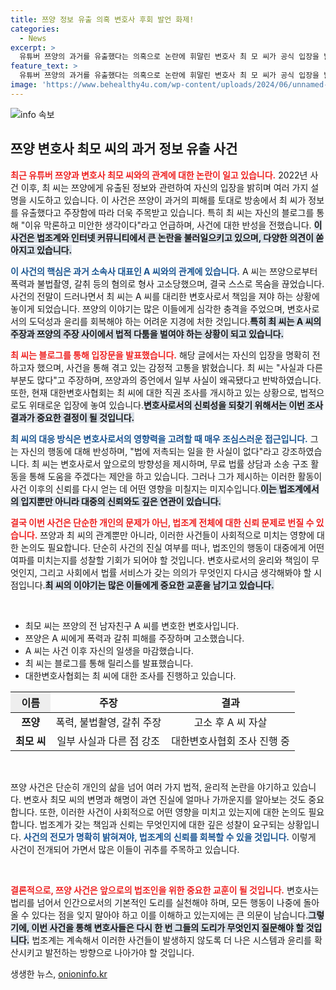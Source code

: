 ```yaml
---
title: 쯔양 정보 유출 의혹 변호사 후회 발언 화제!
categories:
  - News
excerpt: >
  유튜버 쯔양의 과거를 유출했다는 의혹으로 논란에 휘말린 변호사 최 모 씨가 공식 입장을 밝혔습니다. 그는 사실과 다른 부분도 많다며 미안한 마음을 드러내고, 법률 상담 제공을 약속했습니다. 클릭해 그의 진짜 이야기를 들어보세요!
feature_text: >
  유튜버 쯔양의 과거를 유출했다는 의혹으로 논란에 휘말린 변호사 최 모 씨가 공식 입장을 밝혔습니다. 그는 사실과 다른 부분도 많다며 미안한 마음을 드러내고, 법률 상담 제공을 약속했습니다. 클릭해 그의 진짜 이야기를 들어보세요!
image: 'https://www.behealthy4u.com/wp-content/uploads/2024/06/unnamed-file.png'
---
```


<p><img src="https://www.behealthy4u.com/wp-content/uploads/2024/06/unnamed-file.png" alt="info 속보" /></p>

<h2 data-ke-size="size26">쯔양 변호사 최모 씨의 과거 정보 유출 사건</h2>

<p data-ke-size="size16"></p> 

<p data-ke-size="size16"><b><span style="color: #ee2323;">최근 유튜버 쯔양과 변호사 최모 씨와의 관계에 대한 논란이 일고 있습니다.</span></b> 2022년 사건 이후, 최 씨는 쯔양에게 유출된 정보와 관련하여 자신의 입장을 밝히며 여러 가지 설명을 시도하고 있습니다. 이 사건은 쯔양이 과거의 피해를 토대로 방송에서 최 씨가 정보를 유출했다고 주장함에 따라 더욱 주목받고 있습니다. 특히 최 씨는 자신의 블로그를 통해 "이유 막론하고 미안한 생각이다"라고 언급하며, 사건에 대한 반성을 전했습니다. <b><span style="background-color: #21538527;">이 사건은 법조계와 인터넷 커뮤니티에서 큰 논란을 불러일으키고 있으며, 다양한 의견이 쏟아지고 있습니다.</span></b></p>

<p data-ke-size="size16"><b><span style="color: #1a5490;">이 사건의 핵심은 과거 소속사 대표인 A 씨와의 관계에 있습니다.</span></b> A 씨는 쯔양으로부터 폭력과 불법촬영, 갈취 등의 혐의로 형사 고소당했으며, 결국 스스로 목숨을 끊었습니다. 사건의 전말이 드러나면서 최 씨는 A 씨를 대리한 변호사로서 책임을 져야 하는 상황에 놓이게 되었습니다. 쯔양의 이야기는 많은 이들에게 심각한 충격을 주었으며, 변호사로서의 도덕성과 윤리를 회복해야 하는 어려운 지경에 처한 것입니다.<b><span style="background-color: #21538527;">특히 최 씨는 A 씨의 주장과 쯔양의 주장 사이에서 법적 다툼을 벌여야 하는 상황이 되고 있습니다.</span></b></p>

<p data-ke-size="size16"><b><span style="color: #ee2323;">최 씨는 블로그를 통해 입장문을 발표했습니다.</span></b> 해당 글에서는 자신의 입장을 명확히 전하고자 했으며, 사건을 통해 겪고 있는 감정적 고통을 밝혔습니다. 최 씨는 "사실과 다른 부분도 많다"고 주장하며, 쯔양과의 증언에서 일부 사실이 왜곡됐다고 반박하였습니다. 또한, 현재 대한변호사협회는 최 씨에 대한 직권 조사를 개시하고 있는 상황으로, 법적으로도 위태로운 입장에 놓여 있습니다.<b><span style="background-color: #21538527;">변호사로서의 신뢰성을 되찾기 위해서는 이번 조사 결과가 중요한 결정이 될 것입니다.</span></b></p>

<p data-ke-size="size16"><b><span style="color: #1a5490;">최 씨의 대응 방식은 변호사로서의 영향력을 고려할 때 매우 조심스러운 접근입니다.</span></b> 그는 자신의 행동에 대해 반성하며, "법에 저촉되는 일을 한 사실이 없다"라고 강조하였습니다. 최 씨는 변호사로서 앞으로의 방향성을 제시하며, 무료 법률 상담과 소송 구조 활동을 통해 도움을 주겠다는 제안을 하고 있습니다. 그러나 그가 제시하는 이러한 활동이 사건 이후의 신뢰를 다시 얻는 데 어떤 영향을 미칠지는 미지수입니다.<b><span style="background-color: #21538527;">이는 법조계에서의 입지뿐만 아니라 대중의 신뢰와도 깊은 연관이 있습니다.</span></b></p>

<p data-ke-size="size16"><b><span style="color: #ee2323;">결국 이번 사건은 단순한 개인의 문제가 아닌, 법조계 전체에 대한 신뢰 문제로 번질 수 있습니다.</span></b> 쯔양과 최 씨의 관계뿐만 아니라, 이러한 사건들이 사회적으로 미치는 영향에 대한 논의도 필요합니다. 단순히 사건의 진실 여부를 떠나, 법조인의 행동이 대중에게 어떤 여파를 미치는지를 성찰할 기회가 되어야 할 것입니다. 변호사로서의 윤리와 책임이 무엇인지, 그리고 사회에서 법률 서비스가 갖는 의의가 무엇인지 다시금 생각해봐야 할 시점입니다.<b><span style="background-color: #21538527;">최 씨의 이야기는 많은 이들에게 중요한 교훈을 남기고 있습니다.</span></b></p>

<p data-ke-size="size16">&nbsp;</p> 

<ul>
    <li>최모 씨는 쯔양의 전 남자친구 A 씨를 변호한 변호사입니다.</li>
    <li>쯔양은 A 씨에게 폭력과 갈취 피해를 주장하며 고소했습니다.</li>
    <li>A 씨는 사건 이후 자신의 일생을 마감했습니다.</li>
    <li>최 씨는 블로그를 통해 릴리스를 발표했습니다.</li>
    <li>대한변호사협회는 최 씨에 대한 조사를 진행하고 있습니다.</li>
</ul>

<table style="width: 100%; border-collapse: collapse;">
    <thead>
        <tr>
            <th style="text-align: center; background-color: #eee;">이름</th>
            <th style="text-align: center;">주장</th>
            <th style="text-align: center;">결과</th>
        </tr>
    </thead>
    <tbody>
        <tr>
            <td style="text-align: center; height: 17px;"><b>쯔양</b></td>
            <td style="text-align: center;">폭력, 불법촬영, 갈취 주장</td>
            <td style="text-align: center;">고소 후 A 씨 자살</td>
        </tr>
        <tr>
            <td style="text-align: center; height: 17px;"><b>최모 씨</b></td>
            <td style="text-align: center;">일부 사실과 다른 점 강조</td>
            <td style="text-align: center;">대한변호사협회 조사 진행 중</td>
        </tr>
    </tbody>
</table>

<p data-ke-size="size16">&nbsp;</p> 

<p data-ke-size="size16">쯔양 사건은 단순히 개인의 삶을 넘어 여러 가지 법적, 윤리적 논란을 야기하고 있습니다. 변호사 최모 씨의 변명과 해명이 과연 진실에 얼마나 가까운지를 알아보는 것도 중요합니다. 또한, 이러한 사건이 사회적으로 어떤 영향을 미치고 있는지에 대한 논의도 필요합니다. 법조계가 갖는 책임과 신뢰는 무엇인지에 대한 깊은 성찰이 요구되는 상황입니다. <b><span style="color: #1a5490;">사건의 전모가 명확히 밝혀져야, 법조계의 신뢰를 회복할 수 있을 것입니다.</span></b> 이렇게 사건이 전개되어 가면서 많은 이들이 귀추를 주목하고 있습니다.</p> 

<p data-ke-size="size16">&nbsp;</p> 

<p><b><span style="color: #ee2323;">결론적으로, 쯔양 사건은 앞으로의 법조인을 위한 중요한 교훈이 될 것입니다.</span></b> 변호사는 법리를 넘어서 인간으로서의 기본적인 도리를 실천해야 하며, 모든 행동이 나중에 돌아올 수 있다는 점을 잊지 말아야 하고 이를 이해하고 있는지에는 큰 의문이 남습니다.<b><span style="background-color: #21538527;">그렇기에, 이번 사건을 통해 변호사들은 다시 한 번 그들의 도리가 무엇인지 질문해야 할 것입니다.</span></b> 법조계는 계속해서 이러한 사건들이 발생하지 않도록 더 나은 시스템과 윤리를 확산시키고 발전하는 방향으로 나아가야 할 것입니다.</p>
생생한 뉴스, <a href="https://onioninfo.kr" rel="dofollow">onioninfo.kr</a>


